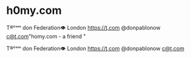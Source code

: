 # h0my.com
T®ᶜᵒᵐ don Federation👁  London  https://ţ.com @donpablonow c@ţ.com"homy.com - a friend "
T®ᶜᵒᵐ don Federation👁  London  https://ţ.com @donpablonow c@ţ.com